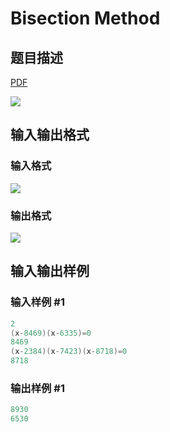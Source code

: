 # Bisection Method

## 题目描述

[problemUrl]: https://uva.onlinejudge.org/index.php?option=com_onlinejudge&Itemid=8&category=602&page=show_problem&problem=4360

[PDF](https://uva.onlinejudge.org/external/126/p12635.pdf)

![](https://cdn.luogu.com.cn/upload/vjudge_pic/UVA12635/3fa1e5b93b1e28fc36598d7b51897f706770b9dd.png)

## 输入输出格式

### 输入格式

![](https://cdn.luogu.com.cn/upload/vjudge_pic/UVA12635/65a694335b9461613c6686b11fbd3f66b0659fd3.png)

### 输出格式

![](https://cdn.luogu.com.cn/upload/vjudge_pic/UVA12635/39bbcda33d5fe0fd5919939363770d821841a341.png)

## 输入输出样例

### 输入样例 #1

```cpp
2
(x-8469)(x-6335)=0
8469
(x-2384)(x-7423)(x-8718)=0
8718
```


### 输出样例 #1

```cpp
8930
6530
```


